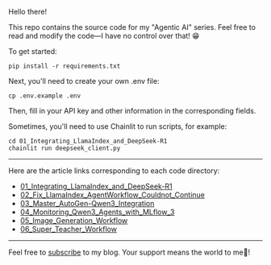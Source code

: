 Hello there!

This repo contains the source code for my "Agentic AI" series. Feel free to read and modify the code—I have no control over that! 😁

To get started:

```shell
pip install -r requirements.txt
```

Next, you'll need to create your own .env file:

```shell
cp .env.example .env
```

Then, fill in your API key and other information in the corresponding fields.

Sometimes, you'll need to use Chainlit to run scripts, for example:

```shell
cd 01_Integrating_LlamaIndex_and_DeepSeek-R1
chainlit run deepseek_client.py
```

--------------------------------------------

Here are the article links corresponding to each code directory:
* [01_Integrating_LlamaIndex_and_DeepSeek-R1](https://dataleadsfuture.com/integrating-llamaindex-and-deepseek-r1-for-reasoning_content-and-function-call-features-2)
* [02_Fix_LlamaIndex_AgentWorkflow_Couldnot_Continue](https://www.dataleadsfuture.com/fixing-the-agent-handoff-problem-in-llamaindexs-agentworkflow-system/)
* [03_Master_AutoGen-Qwen3_Integration](https://www.dataleadsfuture.com/build-autogen-agents-with-qwen3-structured-output-thinking-mode/)
* [04_Monitoring_Qwen3_Agents_with_MLflow_3](https://www.dataleadsfuture.com/monitoring-qwen-3-agents-with-mlflow-3-x-end-to-end-tracking-tutorial/)
* [05_Image_Generation_Workflow](https://www.dataleadsfuture.com/use-llamaindex-workflow-to-create-an-ink-painting-style-image-generation-workflow/)
* [06_Super_Teacher_Workflow](https://www.dataleadsfuture.com/i-used-autogen-graphflow-and-qwen3-coder-to-solve-math-problems-and-it-worked/)

--------------------------------------------

Feel free to [subscribe](https://www.dataleadsfuture.com/#/portal/signup) to my blog. Your support means the world to me🎉!
